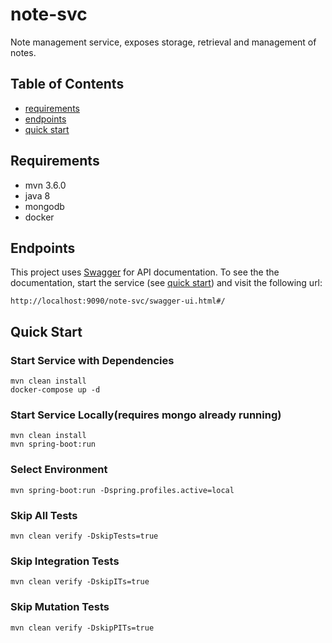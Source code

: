 # note-svc
Note management service, exposes storage, retrieval and management of notes.

## Table of Contents

- [requirements](#requirements)
- [endpoints](#endpoints)
- [quick start](#quick-start)


## Requirements
- mvn 3.6.0
- java 8
- mongodb
- docker

## Endpoints

This project uses [Swagger](https://swagger.io/) for API documentation. To see the the documentation, start the service (see 
[quick start](#quick-start)) and visit the following url: 
```
http://localhost:9090/note-svc/swagger-ui.html#/
```

## Quick Start

### Start Service with Dependencies
```
mvn clean install
docker-compose up -d
```

### Start Service Locally(requires mongo already running)
```
mvn clean install
mvn spring-boot:run
```

### Select Environment
```
mvn spring-boot:run -Dspring.profiles.active=local
```

### Skip All Tests
```
mvn clean verify -DskipTests=true
```

### Skip Integration Tests
```
mvn clean verify -DskipITs=true
```

### Skip Mutation Tests
```
mvn clean verify -DskipPITs=true
```
